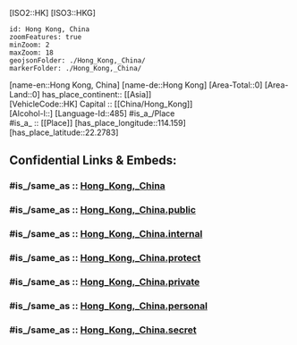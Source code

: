 ﻿---
confidential: public
isDeleted: false
location:
- 22.2783
- 114.159
SpocWebEntityId: 26916
tags:
- geo/Country
type: Country
---

[ISO2::HK]
[ISO3::HKG]
```leaflet
id: Hong Kong, China
zoomFeatures: true 
minZoom: 2 
maxZoom: 18
geojsonFolder: ./Hong_Kong,_China/
markerFolder: ./Hong_Kong,_China/
```

[name-en::Hong Kong, China]
[name-de::Hong Kong]
[Area-Total::0]
[Area-Land::0]
has_place_continent:: [[Asia]]  
[VehicleCode::HK]
Capital :: [[China/Hong_Kong]]  
[Alcohol-l::]
[Language-Id::485]
#is_a_/Place  
#is_a_ :: [[Place]] 
[has_place_longitude::114.159]
[has_place_latitude::22.2783]


## Confidential Links & Embeds: 

### #is_/same_as :: [Hong_Kong,_China](/_Standards/Earth/Continent/Asia/Asia~East/Hong_Kong,_China.md) 

### #is_/same_as :: [Hong_Kong,_China.public](/_public/Earth/Continent/Asia/Asia~East/Hong_Kong,_China.public.md) 

### #is_/same_as :: [Hong_Kong,_China.internal](/_internal/Earth/Continent/Asia/Asia~East/Hong_Kong,_China.internal.md) 

### #is_/same_as :: [Hong_Kong,_China.protect](/_protect/Earth/Continent/Asia/Asia~East/Hong_Kong,_China.protect.md) 

### #is_/same_as :: [Hong_Kong,_China.private](/_private/Earth/Continent/Asia/Asia~East/Hong_Kong,_China.private.md) 

### #is_/same_as :: [Hong_Kong,_China.personal](/_personal/Earth/Continent/Asia/Asia~East/Hong_Kong,_China.personal.md) 

### #is_/same_as :: [Hong_Kong,_China.secret](/_secret/Earth/Continent/Asia/Asia~East/Hong_Kong,_China.secret.md)

